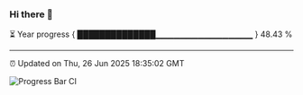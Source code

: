### Hi there 👋

⏳ Year progress { ██████████████▁▁▁▁▁▁▁▁▁▁▁▁▁▁▁▁ } 48.43 %

---

⏰ Updated on Thu, 26 Jun 2025 18:35:02 GMT

![Progress Bar CI](https://github.com/ZhaoGui/ZhaoGui/workflows/Progress%20Bar%20CI/badge.svg)

